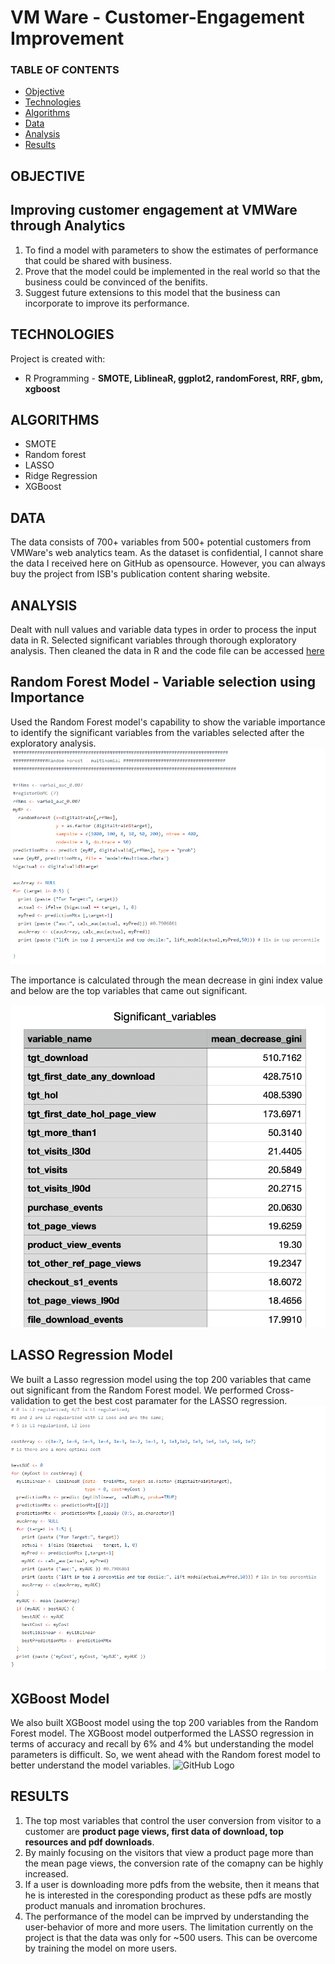 # VM Ware - Customer-Engagement Improvement


### TABLE OF CONTENTS
* [Objective](#objective)
* [Technologies](#technologies)
* [Algorithms](#algorithms)
* [Data](#data)
* [Analysis](#analysis)
* [Results](#results)

## OBJECTIVE 
## Improving customer engagement at VMWare through Analytics
1. To find a model with parameters to show the estimates of performance that could be shared with business.
2. Prove that the model could be implemented in the real world so that the business could be convinced of the benifits.
3. Suggest future extensions to this model that the business can incorporate to improve its performance.

## TECHNOLOGIES
Project is created with:

* R Programming - **SMOTE, LiblineaR, ggplot2, randomForest, RRF, gbm, xgboost**

## ALGORITHMS
* SMOTE
* Random forest
* LASSO
* Ridge Regression
* XGBoost

## DATA
The data consists of 700+ variables from 500+ potential customers from VMWare's web analytics team. As the dataset is confidential, I cannot share the data I received here on GitHub as opensource. However, you can always buy the project from ISB's publication content sharing website.

## ANALYSIS
Dealt with null values and variable data types in order to process the input data in R. Selected significant variables through thorough exploratory analysis. Then cleaned the data in R and the code file can be accessed [here](https://github.com/ArjunBabu3m3/VMWare-Customer-Engagement/blob/main/VMWare_Customer-Engagement.R)

## Random Forest Model - Variable selection using Importance
Used the Random Forest model's capability to show the variable importance to identify the significant variables from the variables selected after the exploratory analysis.
![GitHub Logo](https://github.com/ArjunBabu3m3/VMWare-Customer-Engagement/blob/main/images/RF_model.png)

The importance is calculated through the mean decrease in gini index value and below are the top variables that came out significant.

![GitHub Logo](https://github.com/ArjunBabu3m3/VMWare-Customer-Engagement/blob/main/images/Significant%20variables.png)

## LASSO Regression Model
We built a Lasso regression model using the top 200 variables that came out significant from the Random Forest model. We performed Cross-validation to get the best cost paramater for the LASSO regression.
![GitHub Logo](https://github.com/ArjunBabu3m3/VMWare-Customer-Engagement/blob/main/images/LASSO%20Model.png) 

## XGBoost Model
We also built XGBoost model using the top 200 variables from the Random Forest model. The XGBoost model outperformed the LASSO regression in terms of accuracy and recall by 6% and 4% but understanding the model parameters is difficult. So, we went ahead with the Random forest model to better understand the model variables.
![GitHub Logo](https://github.com/ArjunBabu3m3/VMWare-Customer-Engagement/blob/main/XGBoost.Rmd) 

## RESULTS
1. The top most variables that control the user conversion from visitor to a customer are **product page views, first data of download, top resources and pdf downloads**. 
2. By mainly focusing on the visitors that view a product page more than the mean page views, the conversion rate of the comapny can be highly increased. 
3. If a user is downloading more pdfs from the website, then it means that he is interested in the coresponding product as these pdfs are mostly product manuals and inromation brochures. 
4. The performance of the model can be imprved by understanding the user-behavior of more and more users. The limitation currently on the project is that the data was only for ~500 users. This can be overcome by training the model on more users.
